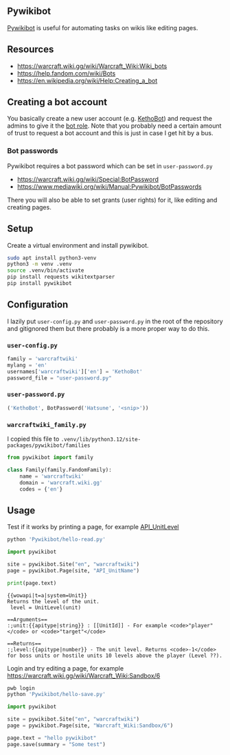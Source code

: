 ## Pywikibot
[Pywikibot](https://github.com/wikimedia/pywikibot) is useful for automating tasks on wikis like editing pages.

## Resources
- https://warcraft.wiki.gg/wiki/Warcraft_Wiki:Wiki_bots
- https://help.fandom.com/wiki/Bots
- https://en.wikipedia.org/wiki/Help:Creating_a_bot

## Creating a bot account
You basically create a new user account (e.g. [KethoBot](https://warcraft.wiki.gg/wiki/Special:Contributions/KethoBot)) and request the admins to give it the [bot role](https://warcraft.wiki.gg/wiki/Special:ListUsers?group=bot). Note that you probably need a certain amount of trust to request a bot account and this is just in case I get hit by a bus.

### Bot passwords
Pywikibot requires a bot password which can be set in `user-password.py`
- https://warcraft.wiki.gg/wiki/Special:BotPassword
- https://www.mediawiki.org/wiki/Manual:Pywikibot/BotPasswords

There you will also be able to set grants (user rights) for it, like editing and creating pages.

## Setup
Create a virtual environment and install pywikibot.
```sh
sudo apt install python3-venv
python3 -m venv .venv
source .venv/bin/activate
pip install requests wikitextparser
pip install pywikibot
```

## Configuration
I lazily put `user-config.py` and `user-password.py` in the root of the repository and gitignored them but there probably is a more proper way to do this.

### `user-config.py`
```py
family = 'warcraftwiki'
mylang = 'en'
usernames['warcraftwiki']['en'] = 'KethoBot'
password_file = "user-password.py"
```

### `user-password.py`
```py
('KethoBot', BotPassword('Hatsune', '<snip>'))
```

### `warcraftwiki_family.py`
I copied this file to `.venv/lib/python3.12/site-packages/pywikibot/families`
```py
from pywikibot import family

class Family(family.FandomFamily):
    name = 'warcraftwiki'
    domain = 'warcraft.wiki.gg'
    codes = {'en'}
```

## Usage
Test if it works by printing a page, for example [API_UnitLevel](https://warcraft.wiki.gg/wiki/API_UnitLevel)
```sh
python 'Pywikibot/hello-read.py'
```
```py
import pywikibot

site = pywikibot.Site("en", "warcraftwiki")
page = pywikibot.Page(site, "API_UnitName")

print(page.text)
```
```
{{wowapi|t=a|system=Unit}}
Returns the level of the unit.
 level = UnitLevel(unit)

==Arguments==
:;unit:{{apitype|string}} : [[UnitId]] - For example <code>"player"</code> or <code>"target"</code>

==Returns==
:;level:{{apitype|number}} - The unit level. Returns <code>-1</code> for boss units or hostile units 10 levels above the player (Level ??).
```

Login and try editing a page, for example https://warcraft.wiki.gg/wiki/Warcraft_Wiki:Sandbox/6
```sh
pwb login
python 'Pywikibot/hello-save.py'
```
```py
import pywikibot

site = pywikibot.Site("en", "warcraftwiki")
page = pywikibot.Page(site, "Warcraft_Wiki:Sandbox/6")

page.text = "hello pywikibot"
page.save(summary = "Some test")
```
